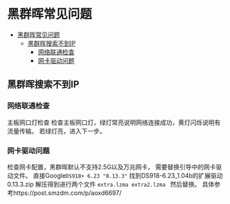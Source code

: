 # 黑群晖常见问题

<!-- @import "[TOC]" {cmd="toc" depthFrom=1 depthTo=6 orderedList=false} -->

<!-- code_chunk_output -->

- [黑群晖常见问题](#黑群晖常见问题)
  - [黑群晖搜索不到IP](#黑群晖搜索不到ip)
    - [网络联通检查](#网络联通检查)
    - [网卡驱动问题](#网卡驱动问题)

<!-- /code_chunk_output -->

## 黑群晖搜索不到IP
### 网络联通检查
主板网口灯检查
检查主板网口灯，绿灯常亮说明网络连接成功，黄灯闪烁说明有流量传输。
若绿灯亮，进入下一步。
### 网卡驱动问题
检查网卡配置，黑群晖默认不支持2.5G以及万兆网卡，
需要替换引导中的网卡驱动文件。
直接Google`DS918+ 6.23 "0.13.3"`
找到DS918-6.23_1.04b的扩展驱动0.13.3.zip
解压得到进行两个文件
`
extra.lzma
extra2.lzma 
`
然后替换。
具体参考https://post.smzdm.com/p/aoxd6697/